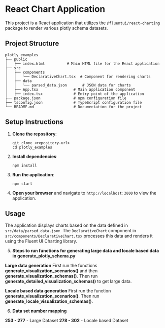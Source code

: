 # React Chart Application

This project is a React application that utilizes the `@fluentui/react-charting` package to render various plotly schema datasets.

## Project Structure

```
plotly_examples
├── public
│   ├── index.html          # Main HTML file for the React application
├── src
│   ├── components
│   │   └── DeclarativeChart.tsx  # Component for rendering charts
│   ├── data
│   │   └── parsed_data.json       # JSON data for charts
│   ├── App.tsx                # Main application component
│   ├── index.tsx              # Entry point of the application
├── package.json               # npm configuration file
├── tsconfig.json              # TypeScript configuration file
└── README.md                  # Documentation for the project
```

## Setup Instructions

1. **Clone the repository**:
   ```
   git clone <repository-url>
   cd plotly_examples
   ```

2. **Install dependencies**:
   ```
   npm install
   ```

3. **Run the application**:
   ```
   npm start
   ```

4. **Open your browser** and navigate to `http://localhost:3000` to view the application.

## Usage

The application displays charts based on the data defined in `src/data/parsed_data.json`. The `DeclarativeChart` component in `src/components/DeclarativeChart.tsx` processes this data and renders it using the Fluent UI Charting library.

5. **Steps to run functions for generating large data and locale based data in generate_plotly_schema.py**

**Large data generation**
First run the functions **generate_visualization_scenarios()** and then **generate_visualization_schemas()**.
Then run **generate_detailed_visualization_schemas()** to get large data.

**Locale based data generation**
First run the function **generate_visualization_scenarios()**. Then run **generate_locale_visualization_schemas()**.

6. **Data set number mapping**

**253 - 277** - Large Dataset
**278 - 302** - Locale based Dataset
